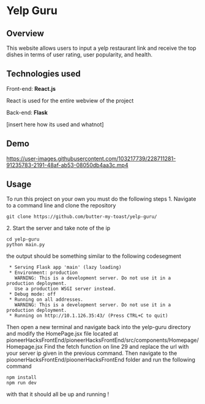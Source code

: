 
<h1>Yelp Guru</h1>

## Overview
This website allows users to input a yelp restaurant link and receive the top dishes in terms of user rating, user popularity, and health. 

## Technologies used
<p>Front-end: <b>React.js</b>
  
   React is used for the entire webview of the project


  Back-end: <b>Flask </b>

  [insert here how its used and whatnot] 


## Demo

https://user-images.githubusercontent.com/103217739/228711281-91235783-2191-48af-ab53-08050db4aa3c.mp4


## Usage
<p> To run this project on your own you must do the following steps 
  1. Navigate to a command line and clone the repository 
</p>

```
git clone https://github.com/butter-my-toast/yelp-guru/ 
```
<p>
  2. Start the server and take note of the ip 
</p>

```
cd yelp-guru
python main.py
```
<p>
  the output should be something similar to the following codesegment
</p>

```
 * Serving Flask app 'main' (lazy loading)
 * Environment: production
   WARNING: This is a development server. Do not use it in a production deployment.
   Use a production WSGI server instead.
 * Debug mode: off
 * Running on all addresses.
   WARNING: This is a development server. Do not use it in a production deployment.
 * Running on http://10.1.126.35:43/ (Press CTRL+C to quit)
```
<p>
  Then open a new terminal and navigate back into the yelp-guru directory and modify the HomePage.jsx file located at pioneerHacksFrontEnd/pioneerHacksFrontEnd/src/components/Homepage/Homepage.jsx
  Find the fetch function on line 29 and replace the url with your server ip given in the previous command.
  Then navigate to the pioonerHacksFrontEnd/pioonerHacksFrontEnd folder and run the following command
</p>

```
npm install
npm run dev
```
<p>
  with that it should all be up and running !
</p>
